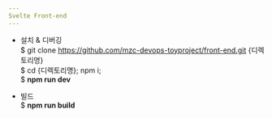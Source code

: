 ```yaml
---
Svelte Front-end
---
```


- 설치 & 디버깅  
  \$ git clone https://github.com/mzc-devops-toyproject/front-end.git {디렉토리명}  
  \$ cd {디렉토리명}; npm i;  
  \$ **npm run dev**

- 빌드  
  \$ **npm run build**
